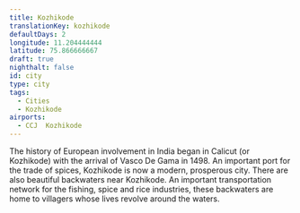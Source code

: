 ```yaml
---
title: Kozhikode
translationKey: kozhikode
defaultDays: 2
longitude: 11.204444444
latitude: 75.866666667
draft: true
nighthalt: false
id: city
type: city
tags:
  - Cities
  - Kozhikode
airports:
  - CCJ  Kozhikode
---
```


The history of European involvement in India began in Calicut (or Kozhikode) with the arrival of Vasco De Gama in 1498. An important port for the trade of spices, Kozhikode is now a modern, prosperous city. There are also beautiful backwaters near Kozhikode. An important transportation network for the fishing, spice and rice industries, these backwaters are home to villagers whose lives revolve around the waters.